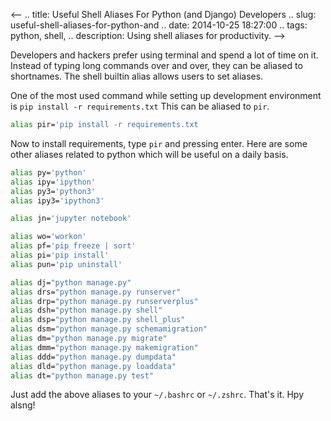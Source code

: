 <--
.. title: Useful Shell Aliases For Python (and Django) Developers
.. slug: useful-shell-aliases-for-python-and
.. date: 2014-10-25 18:27:00
.. tags: python, shell,
.. description: Using shell aliases for productivity.
-->

Developers and hackers prefer using terminal and spend a lot of time on it. Instead of typing long commands over and over, they can be aliased to shortnames. The shell builtin alias allows users to set aliases.

One of the most used command while setting up development environment is `pip install -r requirements.txt` This can be aliased to `pir`.


```sh
alias pir='pip install -r requirements.txt
```

Now to install requirements, type `pir` and pressing enter. Here are some other aliases related to python which will be useful on a daily basis.

```sh
alias py='python'
alias ipy='ipython'
alias py3='python3'
alias ipy3='ipython3'

alias jn='jupyter notebook'

alias wo='workon'
alias pf='pip freeze | sort'
alias pi='pip install'
alias pun='pip uninstall'

alias dj="python manage.py"
alias drs="python manage.py runserver"
alias drp="python manage.py runserverplus"
alias dsh="python manage.py shell"
alias dsp="python manage.py shell_plus"
alias dsm="python manage.py schemamigration"
alias dm="python manage.py migrate"
alias dmm="python manage.py makemigration"
alias ddd="python manage.py dumpdata"
alias dld="python manage.py loaddata"
alias dt="python manage.py test"
```

Just add the above aliases to your `~/.bashrc` or `~/.zshrc`. That's it. Hpy alsng!
